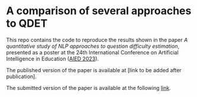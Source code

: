 # A comparison of several approaches to QDET

This repo contains the code to reproduce the results shown in the paper *A quantitative study of NLP approaches to question difficulty estimation*, presented as a poster at the 24th International Conference on Artificial Intelligence in Education ([AIED 2023](https://www.aied2023.org/)).

The published version of the paper is available at \[link to be added after publication\].

The submitted version of the paper is available at the following [link](https://arxiv.org/abs/2305.10236).

